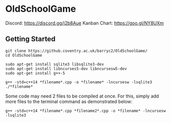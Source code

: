 # OldSchoolGame

Discord: https://discord.gg/j2b8Aue
Kanban Chart: https://goo.gl/NY8UXm

## Getting Started

```
git clone https://github.coventry.ac.uk/barryc2/OldSchoolGame/
cd OldSchoolGame

sudo apt-get install sqlite3 libsqlite3-dev
sudo apt-get install libncurses5-dev libncursesw5-dev
sudo apt-get install g++-5

g++ -std=c++14 *filename*.cpp -o *filename* -lncursesw -lsqlite3
./*filename*
```
Some code may need 2 files to be compiled at once.
For this, simply add more files to the terminal command as demonstrated below:
```
g++ -std=c++14 *filename*.cpp *filename2*.cpp -o *filename* -lncursesw -lsqlite3
```

